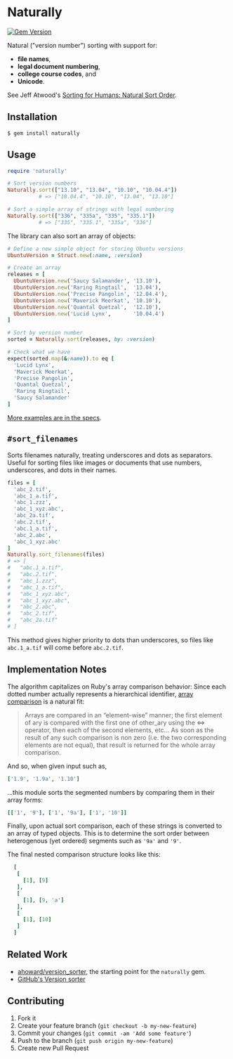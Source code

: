 # Naturally
[![Gem Version](https://badge.fury.io/rb/naturally.svg)](https://badge.fury.io/rb/naturally)

Natural ("version number") sorting with support for:

* **file names**,
* **legal document numbering**,
* **college course codes**, and
* **Unicode**.

See Jeff Atwood's [Sorting for Humans: Natural Sort Order](https://blog.codinghorror.com/sorting-for-humans-natural-sort-order/).


## Installation

```Shell
$ gem install naturally
```

## Usage

```Ruby
require 'naturally'

# Sort version numbers
Naturally.sort(["13.10", "13.04", "10.10", "10.04.4"])
          # => ["10.04.4", "10.10", "13.04", "13.10"]

# Sort a simple array of strings with legal numbering
Naturally.sort(["336", "335a", "335", "335.1"])
          # => ["335", "335.1", "335a", "336"]
```

The library can also sort an array of objects:

```Ruby
# Define a new simple object for storing Ubuntu versions
UbuntuVersion = Struct.new(:name, :version)

# Create an array
releases = [
  UbuntuVersion.new('Saucy Salamander', '13.10'),
  UbuntuVersion.new('Raring Ringtail',  '13.04'),
  UbuntuVersion.new('Precise Pangolin', '12.04.4'),
  UbuntuVersion.new('Maverick Meerkat', '10.10'),
  UbuntuVersion.new('Quantal Quetzal',  '12.10'),
  UbuntuVersion.new('Lucid Lynx',       '10.04.4')
]

# Sort by version number
sorted = Naturally.sort(releases, by: :version)

# Check what we have
expect(sorted.map(&:name)).to eq [
  'Lucid Lynx',
  'Maverick Meerkat',
  'Precise Pangolin',
  'Quantal Quetzal',
  'Raring Ringtail',
  'Saucy Salamander'
]
```

[More examples are in the specs](https://github.com/public-law/naturally/blob/master/spec/naturally_spec.rb).


## `#sort_filenames`

Sorts filenames naturally, treating underscores and dots as separators. Useful for sorting files like images or documents that use numbers, underscores, and dots in their names.

```ruby
files = [
  'abc_2.tif',
  'abc_1_a.tif',
  'abc_1.zzz',
  'abc_1_xyz.abc',
  'abc_2a.tif',
  'abc.2.tif',
  'abc.1_a.tif',
  'abc_2.abc',
  'abc_1_xyz.abc'
]
Naturally.sort_filenames(files)
# => [
#   "abc.1_a.tif",
#   "abc.2.tif",
#   "abc_1.zzz",
#   "abc_1_a.tif",
#   "abc_1_xyz.abc",
#   "abc_1_xyz.abc",
#   "abc_2.abc",
#   "abc_2.tif",
#   "abc_2a.tif"
# ]
```

This method gives higher priority to dots than underscores, so files like `abc.1_a.tif` will come before `abc.2.tif`.


## Implementation Notes

The algorithm capitalizes on Ruby's array comparison behavior:
Since each dotted number actually represents a hierarchical 
identifier, [array comparison](http://ruby-doc.org/core-2.2.1/Array.html#method-i-3C-3D-3E) 
is a natural fit:

> Arrays are compared in an “element-wise” manner; the first element of ary is compared with the first one of other_ary using the <=> operator, then each of the second elements, etc… As soon as the result of any such comparison is non zero (i.e. the two corresponding elements are not equal), that result is returned for the whole array comparison.


And so, when given input such as,

```ruby
['1.9', '1.9a', '1.10']
```

...this module sorts the segmented numbers 
by comparing them in their array forms:

```ruby
[['1', '9'], ['1', '9a'], ['1', '10']]
```

Finally, upon actual sort comparison, each of these strings is 
converted to an array of typed objects. This is to determine the 
sort order between heterogenous (yet ordered) segments such as 
`'9a'` and `'9'`.

The final nested comparison structure looks like this:

```ruby
  [
   [
     [1], [9]
   ],
   [
     [1], [9, 'a']
   ],
   [
     [1], [10]
   ]
  ]
```

## Related Work

* [ahoward/version_sorter](https://github.com/ahoward/version_sorter), the starting point for the `naturally` gem.
* [GitHub's Version sorter](https://github.com/github/version_sorter)


## Contributing

1. Fork it
2. Create your feature branch (`git checkout -b my-new-feature`)
3. Commit your changes (`git commit -am 'Add some feature'`)
4. Push to the branch (`git push origin my-new-feature`)
5. Create new Pull Request
